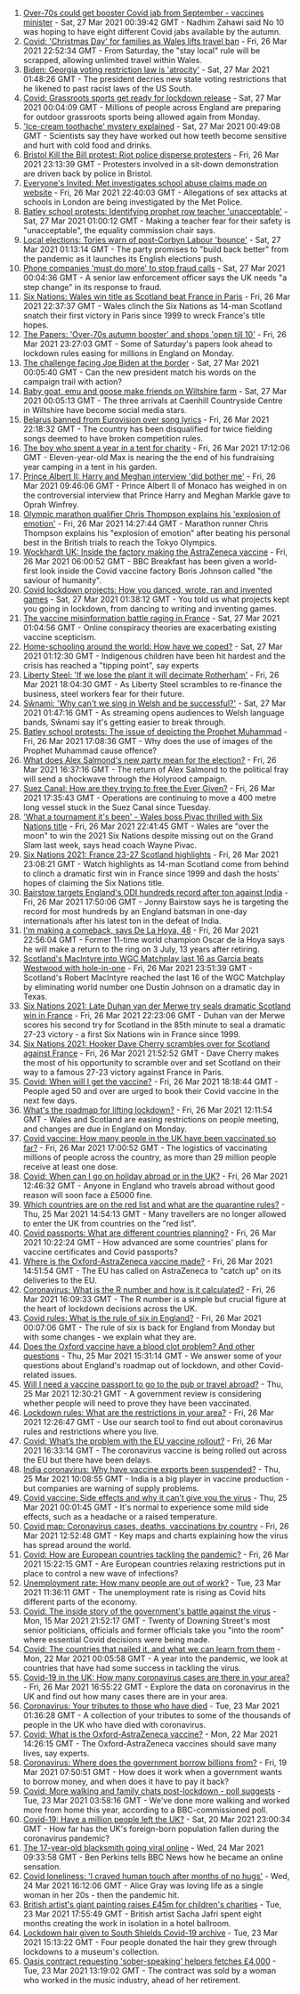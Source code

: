 1. [Over-70s could get booster Covid jab from September - vaccines minister](https://www.bbc.co.uk/news/uk-56544236) - Sat, 27 Mar 2021 00:39:42 GMT - Nadhim Zahawi said No 10 was hoping to have eight different Covid jabs available by the autumn.
2. [Covid: 'Christmas Day' for families as Wales lifts travel ban](https://www.bbc.co.uk/news/uk-wales-56542593) - Fri, 26 Mar 2021 22:52:34 GMT - From Saturday, the "stay local" rule will be scrapped, allowing unlimited travel within Wales.
3. [Biden: Georgia voting restriction law is 'atrocity'](https://www.bbc.co.uk/news/world-us-canada-56546480) - Sat, 27 Mar 2021 01:48:26 GMT - The president decries new state voting restrictions that he likened to past racist laws of the US South.
4. [Covid: Grassroots sports get ready for lockdown release](https://www.bbc.co.uk/news/uk-56543479) - Sat, 27 Mar 2021 00:04:09 GMT - Millions of people across England are preparing for outdoor grassroots sports being allowed again from Monday.
5. ['Ice-cream toothache' mystery explained](https://www.bbc.co.uk/news/health-56536300) - Sat, 27 Mar 2021 00:49:08 GMT - Scientists say they have worked out how teeth become sensitive and hurt with cold food and drinks.
6. [Bristol Kill the Bill protest: Riot police disperse protesters](https://www.bbc.co.uk/news/uk-england-bristol-56542893) - Fri, 26 Mar 2021 23:13:39 GMT - Protesters involved in a sit-down demonstration are driven back by police in Bristol.
7. [Everyone's Invited: Met investigates school abuse claims made on website](https://www.bbc.co.uk/news/uk-england-london-56545081) - Fri, 26 Mar 2021 22:40:03 GMT - Allegations of sex attacks at schools in London are being investigated by the Met Police.
8. [Batley school protests: Identifying prophet row teacher 'unacceptable'](https://www.bbc.co.uk/news/uk-england-leeds-56537585) - Sat, 27 Mar 2021 01:00:12 GMT - Making a teacher fear for their safety is "unacceptable", the equality commission chair says.
9. [Local elections: Tories warn of post-Corbyn Labour 'bounce'](https://www.bbc.co.uk/news/uk-politics-56543868) - Sat, 27 Mar 2021 01:13:14 GMT - The party promises to "build back better" from the pandemic as it launches its English elections push.
10. [Phone companies 'must do more' to stop fraud calls](https://www.bbc.co.uk/news/business-56521518) - Sat, 27 Mar 2021 00:04:36 GMT - A senior law enforcement officer says the UK needs "a step change" in its response to fraud.
11. [Six Nations: Wales win title as Scotland beat France in Paris](https://www.bbc.co.uk/sport/rugby-union/56545048) - Fri, 26 Mar 2021 22:37:37 GMT - Wales clinch the Six Nations as 14-man Scotland snatch their first victory in Paris since 1999 to wreck France's title hopes.
12. [The Papers: 'Over-70s autumn booster' and shops 'open till 10'](https://www.bbc.co.uk/news/blogs-the-papers-56546010) - Fri, 26 Mar 2021 23:27:03 GMT - Some of Saturday's papers look ahead to lockdown rules easing for millions in England on Monday.
13. [The challenge facing Joe Biden at the border](https://www.bbc.co.uk/news/world-56540621) - Sat, 27 Mar 2021 00:05:40 GMT - Can the new president match his words on the campaign trail with action?
14. [Baby goat, emu and goose make friends on Wiltshire farm](https://www.bbc.co.uk/news/uk-england-wiltshire-56540936) - Sat, 27 Mar 2021 00:05:13 GMT - The three arrivals at Caenhill Countryside Centre in Wiltshire have become social media stars.
15. [Belarus banned from Eurovision over song lyrics](https://www.bbc.co.uk/news/world-europe-56540236) - Fri, 26 Mar 2021 22:18:32 GMT - The country has been disqualified for twice fielding songs deemed to have broken competition rules.
16. [The boy who spent a year in a tent for charity](https://www.bbc.co.uk/news/uk-56535207) - Fri, 26 Mar 2021 17:12:06 GMT - Eleven-year-old Max is nearing the the end of his fundraising year camping in a tent in his garden.
17. [Prince Albert II: Harry and Meghan interview 'did bother me'](https://www.bbc.co.uk/news/world-europe-56535206) - Fri, 26 Mar 2021 09:46:06 GMT - Prince Albert II of Monaco has weighed in on the controversial interview that Prince Harry and Meghan Markle gave to Oprah Winfrey.
18. [Olympic marathon qualifier Chris Thompson explains his 'explosion of emotion'](https://www.bbc.co.uk/sport/av/athletics/56541383) - Fri, 26 Mar 2021 14:27:44 GMT - Marathon runner Chris Thompson explains his "explosion of emotion" after beating his personal best in the British trials to reach the Tokyo Olympics.
19. [Wockhardt UK: Inside the factory making the AstraZeneca vaccine](https://www.bbc.co.uk/news/uk-56450968) - Fri, 26 Mar 2021 06:00:52 GMT - BBC Breakfast has been given a world-first look inside the Covid vaccine factory Boris Johnson called "the saviour of humanity".
20. [Covid lockdown projects: How you danced, wrote, ran and invented games](https://www.bbc.co.uk/news/stories-56450518) - Sat, 27 Mar 2021 01:38:12 GMT - You told us what projects kept you going in lockdown, from dancing to writing and inventing games.
21. [The vaccine misinformation battle raging in France](https://www.bbc.co.uk/news/blogs-trending-56526265) - Sat, 27 Mar 2021 01:04:56 GMT - Online conspiracy theories are exacerbating existing vaccine scepticism.
22. [Home-schooling around the world: How have we coped?](https://www.bbc.co.uk/news/education-56417834) - Sat, 27 Mar 2021 01:12:30 GMT - Indigenous children have been hit hardest and the crisis has reached a "tipping point", say experts
23. [Liberty Steel: 'If we lose the plant it will decimate Rotherham'](https://www.bbc.co.uk/news/business-56526900) - Fri, 26 Mar 2021 18:04:30 GMT - As Liberty Steel scrambles to re-finance the business, steel workers fear for their future.
24. [Sŵnami: 'Why can't we sing in Welsh and be successful?'](https://www.bbc.co.uk/news/newsbeat-56409123) - Sat, 27 Mar 2021 01:47:16 GMT - As streaming opens audiences to Welsh language bands, Sŵnami say it's getting easier to break through.
25. [Batley school protests: The issue of depicting the Prophet Muhammad](https://www.bbc.co.uk/news/world-europe-30813742) - Fri, 26 Mar 2021 17:08:36 GMT - Why does the use of images of the Prophet Muhammad cause offence?
26. [What does Alex Salmond's new party mean for the election?](https://www.bbc.co.uk/news/uk-scotland-scotland-politics-56541753) - Fri, 26 Mar 2021 16:37:16 GMT - The return of Alex Salmond to the political fray will send a shockwave through the Holyrood campaign.
27. [Suez Canal: How are they trying to free the Ever Given?](https://www.bbc.co.uk/news/56523659) - Fri, 26 Mar 2021 17:35:43 GMT - Operations are continuing to move a 400 metre long vessel stuck in the Suez Canal since Tuesday.
28. ['What a tournament it's been' - Wales boss Pivac thrilled with Six Nations title](https://www.bbc.co.uk/sport/rugby-union/56531517) - Fri, 26 Mar 2021 22:41:45 GMT - Wales are "over the moon" to win the 2021 Six Nations despite missing out on the Grand Slam last week, says head coach Wayne Pivac.
29. [Six Nations 2021: France 23-27 Scotland highlights](https://www.bbc.co.uk/sport/av/rugby-union/56546320) - Fri, 26 Mar 2021 23:08:21 GMT - Watch highlights as 14-man Scotland come from behind to clinch a dramatic first win in France since 1999 and dash the hosts' hopes of claiming the Six Nations title.
30. [Bairstow targets England's ODI hundreds record after ton against India](https://www.bbc.co.uk/sport/cricket/56543949) - Fri, 26 Mar 2021 17:50:06 GMT - Jonny Bairstow says he is targeting the record for most hundreds by an England batsman in one-day internationals after his latest ton in the defeat of India.
31. [I'm making a comeback, says De La Hoya, 48](https://www.bbc.co.uk/sport/boxing/56545873) - Fri, 26 Mar 2021 22:56:04 GMT - Former 11-time world champion Oscar de la Hoya says he will make a return to the ring on 3 July, 13 years after retiring.
32. [Scotland's MacIntyre into WGC Matchplay last 16 as Garcia beats Westwood with hole-in-one](https://www.bbc.co.uk/sport/golf/56545394) - Fri, 26 Mar 2021 23:51:39 GMT - Scotland's Robert MacIntyre reached the last 16 of the WGC Matchplay by eliminating world number one Dustin Johnson on a dramatic day in Texas.
33. [Six Nations 2021: Late Duhan van der Merwe try seals dramatic Scotland win in France](https://www.bbc.co.uk/sport/av/rugby-union/56545996) - Fri, 26 Mar 2021 22:23:06 GMT - Duhan van der Merwe scores his second try for Scotland in the 85th minute to seal a dramatic 27-23 victory - a first Six Nations win in France since 1999.
34. [Six Nations 2021: Hooker Dave Cherry scrambles over for Scotland against France](https://www.bbc.co.uk/sport/av/rugby-union/56545992) - Fri, 26 Mar 2021 21:52:52 GMT - Dave Cherry makes the most of his opportunity to scramble over and set Scotland on their way to a famous 27-23 victory against France in Paris.
35. [Covid: When will I get the vaccine?](https://www.bbc.co.uk/news/health-55045639) - Fri, 26 Mar 2021 18:18:44 GMT - People aged 50 and over are urged to book their Covid vaccine in the next few days.
36. [What's the roadmap for lifting lockdown?](https://www.bbc.co.uk/news/explainers-52530518) - Fri, 26 Mar 2021 12:11:54 GMT - Wales and Scotland are easing restrictions on people meeting, and changes are due in England on Monday.
37. [Covid vaccine: How many people in the UK have been vaccinated so far?](https://www.bbc.co.uk/news/health-55274833) - Fri, 26 Mar 2021 17:00:52 GMT - The logistics of vaccinating millions of people across the country, as more than 29 million people receive at least one dose.
38. [Covid: When can I go on holiday abroad or in the UK?](https://www.bbc.co.uk/news/explainers-52646738) - Fri, 26 Mar 2021 12:46:32 GMT - Anyone in England who travels abroad without good reason will soon face a £5000 fine.
39. [Which countries are on the red list and what are the quarantine rules?](https://www.bbc.co.uk/news/explainers-52544307) - Thu, 25 Mar 2021 14:54:13 GMT - Many travellers are no longer allowed to enter the UK from countries on the "red list".
40. [Covid passports: What are different countries planning?](https://www.bbc.co.uk/news/world-europe-56522408) - Fri, 26 Mar 2021 10:22:24 GMT - How advanced are some countries' plans for vaccine certificates and Covid passports?
41. [Where is the Oxford-AstraZeneca vaccine made?](https://www.bbc.co.uk/news/56483766) - Fri, 26 Mar 2021 14:51:54 GMT - The EU has called on AstraZeneca to "catch up" on its deliveries to the EU.
42. [Coronavirus: What is the R number and how is it calculated?](https://www.bbc.co.uk/news/health-52473523) - Fri, 26 Mar 2021 16:09:33 GMT - The R number is a simple but crucial figure at the heart of lockdown decisions across the UK.
43. [Covid rules: What is the rule of six in England?](https://www.bbc.co.uk/news/health-56526587) - Fri, 26 Mar 2021 00:07:06 GMT - The rule of six is back for England from Monday but with some changes - we explain what they are.
44. [Does the Oxford vaccine have a blood clot problem? And other questions](https://www.bbc.co.uk/news/world-asia-china-51176409) - Thu, 25 Mar 2021 15:31:14 GMT - We answer some of your questions about England's roadmap out of lockdown, and other Covid-related issues.
45. [Will I need a vaccine passport to go to the pub or travel abroad?](https://www.bbc.co.uk/news/explainers-55718553) - Thu, 25 Mar 2021 12:30:21 GMT - A government review is considering whether people will need to prove they have been vaccinated.
46. [Lockdown rules: What are the restrictions in your area?](https://www.bbc.co.uk/news/uk-54373904) - Fri, 26 Mar 2021 12:26:47 GMT - Use our search tool to find out about coronavirus rules and restrictions where you live.
47. [Covid: What’s the problem with the EU vaccine rollout?](https://www.bbc.co.uk/news/explainers-52380823) - Fri, 26 Mar 2021 16:33:14 GMT - The coronavirus vaccine is being rolled out across the EU but there have been delays.
48. [India coronavirus: Why have vaccine exports been suspended?](https://www.bbc.co.uk/news/world-asia-india-55571793) - Thu, 25 Mar 2021 10:08:55 GMT - India is a big player in vaccine production - but companies are warning of supply problems.
49. [Covid vaccine: Side effects and why it can’t give you the virus](https://www.bbc.co.uk/news/health-56437270) - Thu, 25 Mar 2021 00:01:45 GMT - It's normal to experience some mild side effects, such as a headache or a raised temperature.
50. [Covid map: Coronavirus cases, deaths, vaccinations by country](https://www.bbc.co.uk/news/world-51235105) - Fri, 26 Mar 2021 12:52:48 GMT - Key maps and charts explaining how the virus has spread around the world.
51. [Covid: How are European countries tackling the pandemic?](https://www.bbc.co.uk/news/explainers-53640249) - Fri, 26 Mar 2021 15:22:15 GMT - Are European countries relaxing restrictions put in place to control a new wave of infections?
52. [Unemployment rate: How many people are out of work?](https://www.bbc.co.uk/news/business-52660591) - Tue, 23 Mar 2021 11:36:11 GMT - The unemployment rate is rising as Covid hits different parts of the economy.
53. [Covid: The inside story of the government's battle against the virus](https://www.bbc.co.uk/news/uk-politics-56361599) - Mon, 15 Mar 2021 21:52:17 GMT - Twenty of Downing Street's most senior politicians, officials and former officials take you "into the room" where essential Covid decisions were being made.
54. [Covid: The countries that nailed it, and what we can learn from them](https://www.bbc.co.uk/news/uk-56455030) - Mon, 22 Mar 2021 00:05:58 GMT - A year into the pandemic, we look at countries that have had some success in tackling the virus.
55. [Covid-19 in the UK: How many coronavirus cases are there in your area?](https://www.bbc.co.uk/news/uk-51768274) - Fri, 26 Mar 2021 16:55:22 GMT - Explore the data on coronavirus in the UK and find out how many cases there are in your area.
56. [Coronavirus: Your tributes to those who have died](https://www.bbc.co.uk/news/uk-52676411) - Tue, 23 Mar 2021 01:36:28 GMT - A collection of your tributes to some of the thousands of people in the UK who have died with coronavirus.
57. [Covid: What is the Oxford-AstraZeneca vaccine?](https://www.bbc.co.uk/news/health-55302595) - Mon, 22 Mar 2021 14:26:15 GMT - The Oxford-AstraZeneca vaccines should save many lives, say experts.
58. [Coronavirus: Where does the government borrow billions from?](https://www.bbc.co.uk/news/business-50504151) - Fri, 19 Mar 2021 07:50:51 GMT - How does it work when a government wants to borrow money, and when does it have to pay it back?
59. [Covid: More walking and family chats post-lockdown - poll suggests](https://www.bbc.co.uk/news/uk-56490823) - Tue, 23 Mar 2021 03:58:16 GMT - We've done more walking and worked more from home this year, according to a BBC-commissioned poll.
60. [Covid-19: Have a million people left the UK?](https://www.bbc.co.uk/news/uk-56435100) - Sat, 20 Mar 2021 23:00:34 GMT - How far has the UK's foreign-born population fallen during the coronavirus pandemic?
61. [The 17-year-old blacksmith going viral online](https://www.bbc.co.uk/news/uk-56503921) - Wed, 24 Mar 2021 09:33:58 GMT - Ben Perkins tells BBC News how he became an online sensation.
62. [Covid loneliness: 'I craved human touch after months of no hugs'](https://www.bbc.co.uk/news/uk-wales-56499588) - Wed, 24 Mar 2021 16:12:06 GMT - Alice Gray was loving life as a single woman in her 20s - then the pandemic hit.
63. [British artist's giant painting raises £45m for children's charities](https://www.bbc.co.uk/news/entertainment-arts-56495039) - Tue, 23 Mar 2021 17:55:49 GMT - British artist Sacha Jafri spent eight months creating the work in isolation in a hotel ballroom.
64. [Lockdown hair given to South Shields Covid-19 archive](https://www.bbc.co.uk/news/uk-england-tyne-56500346) - Tue, 23 Mar 2021 15:13:22 GMT - Four people donated the hair they grew through lockdowns to a museum's collection.
65. [Oasis contract requesting 'sober-speaking' helpers fetches £4,000](https://www.bbc.co.uk/news/uk-england-derbyshire-56496803) - Tue, 23 Mar 2021 13:19:02 GMT - The contract was sold by a woman who worked in the music industry, ahead of her retirement.
